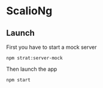 # ScalioNg

## Launch

First you have to start a mock server

    npm strat:server-mock

Then launch the app

    npm start
